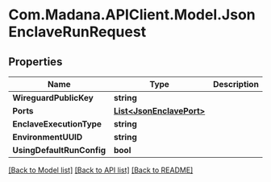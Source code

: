 
# Com.Madana.APIClient.Model.JsonEnclaveRunRequest

## Properties

Name | Type | Description | Notes
------------ | ------------- | ------------- | -------------
**WireguardPublicKey** | **string** |  | [optional] 
**Ports** | [**List&lt;JsonEnclavePort&gt;**](JsonEnclavePort.md) |  | [optional] 
**EnclaveExecutionType** | **string** |  | [optional] 
**EnvironmentUUID** | **string** |  | [optional] 
**UsingDefaultRunConfig** | **bool** |  | [optional] 

[[Back to Model list]](../README.md#documentation-for-models)
[[Back to API list]](../README.md#documentation-for-api-endpoints)
[[Back to README]](../README.md)

